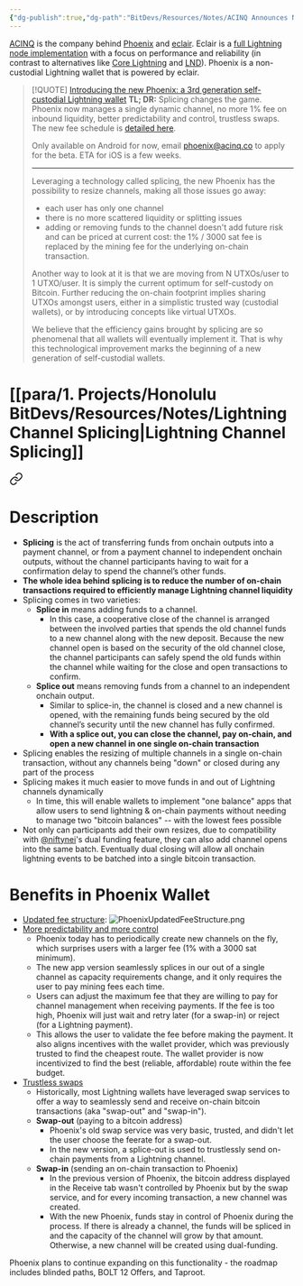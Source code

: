```yaml
---
{"dg-publish":true,"dg-path":"BitDevs/Resources/Notes/ACINQ Announces New Version of Phoenix Lightning Wallet That Includes Splicing.md","permalink":"/bit-devs/resources/notes/acinq-announces-new-version-of-phoenix-lightning-wallet-that-includes-splicing/","title":"ACINQ Announces New Version of Phoenix Lightning Wallet That Includes Splicing","tags":["lightning","scaling","splicing","phoenix"],"noteIcon":"3","created":"2023-07-29T16:46:43.746-10:00","updated":"2023-07-31T14:12:21.175-10:00"}
---
```




[ACINQ](https://acinq.co/about) is the company behind [Phoenix](https://phoenix.acinq.co/) and [eclair](https://github.com/ACINQ/eclair). Eclair is a [full Lightning node implementation](https://acinq.co/blog/eclair-architecture) with a focus on performance and reliability (in contrast to alternatives like [Core Lightning](https://corelightning.org/) and [LND](https://docs.lightning.engineering/lightning-network-tools/lnd)). Phoenix is a non-custodial Lightning wallet that is powered by eclair.

> [!QUOTE] [Introducing the new Phoenix: a 3rd generation self-custodial Lightning wallet](https://acinq.co/blog/phoenix-splicing-update)
> **TL; DR:** Splicing changes the game. Phoenix now manages a single dynamic channel, no more 1% fee on inbound liquidity, better predictability and control, trustless swaps. The new fee schedule is [detailed here](https://acinq.co/blog/phoenix-splicing-update#fee-comparison).
> 
> Only available on Android for now, email phoenix@acinq.co to apply for the beta. ETA for iOS is a few weeks.
> 
> ---
> 
> Leveraging a technology called splicing, the new Phoenix has the possibility to resize channels, making all those issues go away:
> - each user has only one channel
> - there is no more scattered liquidity or splitting issues
> - adding or removing funds to the channel doesn't add future risk and can be priced at current cost: the 1% / 3000 sat fee is replaced by the mining fee for the underlying on-chain transaction.
> 
> Another way to look at it is that we are moving from N UTXOs/user to 1 UTXO/user. It is simply the current optimum for self-custody on Bitcoin. Further reducing the on-chain footprint implies sharing UTXOs amongst users, either in a simplistic trusted way (custodial wallets), or by introducing concepts like virtual UTXOs.
> 
> We believe that the efficiency gains brought by splicing are so phenomenal that all wallets will eventually implement it. That is why this technological improvement marks the beginning of a new generation of self-custodial wallets.

# [[para/1. Projects/Honolulu BitDevs/Resources/Notes/Lightning Channel Splicing\|Lightning Channel Splicing]]

<div class="transclusion internal-embed is-loaded"><a class="markdown-embed-link" href="/bit-devs/resources/notes/lightning-channel-splicing/#description" aria-label="Open link"><svg xmlns="http://www.w3.org/2000/svg" width="24" height="24" viewBox="0 0 24 24" fill="none" stroke="currentColor" stroke-width="2" stroke-linecap="round" stroke-linejoin="round" class="svg-icon lucide-link"><path d="M10 13a5 5 0 0 0 7.54.54l3-3a5 5 0 0 0-7.07-7.07l-1.72 1.71"></path><path d="M14 11a5 5 0 0 0-7.54-.54l-3 3a5 5 0 0 0 7.07 7.07l1.71-1.71"></path></svg></a><div class="markdown-embed">



# Description

- **Splicing** is the act of transferring funds from onchain outputs into a payment channel, or from a payment channel to independent onchain outputs, without the channel participants having to wait for a confirmation delay to spend the channel’s other funds.
- **The whole idea behind splicing is to reduce the number of on-chain transactions required to efficiently manage Lightning channel liquidity**
- Splicing comes in two varieties:
	- **Splice in** means adding funds to a channel. 
		- In this case, a cooperative close of the channel is arranged between the involved parties that spends the old channel funds to a new channel along with the new deposit. Because the new channel open is based on the security of the old channel close, the channel participants can safely spend the old funds within the channel while waiting for the close and open transactions to confirm.
	- **Splice out** means removing funds from a channel to an independent onchain output. 
		- Similar to splice-in, the channel is closed and a new channel is opened, with the remaining funds being secured by the old channel’s security until the new channel has fully confirmed.
		- **With a splice out, you can close the channel, pay on-chain, and open a new channel in one single on-chain transaction**
- Splicing enables the resizing of multiple channels in a single on-chain transaction, without any channels being "down" or closed during any part of the process
- Splicing makes it much easier to move funds in and out of Lightning channels dynamically
	- In time, this will enable wallets to implement "one balance" apps that allow users to send lightning & on-chain payments without needing to manage two "bitcoin balances" -- with the lowest fees possible
- Not only can participants add their own resizes, due to compatibility with [@niftynei](https://github.com/niftynei)'s dual funding feature, they can also add channel opens into the same batch. Eventually dual closing will allow all onchain lightning events to be batched into a single bitcoin transaction.



</div></div>


# Benefits in Phoenix Wallet

- [Updated fee structure](https://acinq.co/blog/phoenix-splicing-update#fee-comparison):
![PhoenixUpdatedFeeStructure.png](/img/user/para/artifacts/PhoenixUpdatedFeeStructure.png)
- [More predictability and more control](https://acinq.co/blog/phoenix-splicing-update#more-predictability-and-more-control)
	- Phoenix today has to periodically create new channels on the fly, which surprises users with a larger fee (1% with a 3000 sat minimum).
	- The new app version seamlessly splices in our out of a single channel as capacity requirements change, and it only requires the user to pay mining fees each time.
	- Users can adjust the maximum fee that they are willing to pay for channel management when receiving payments. If the fee is too high, Phoenix will just wait and retry later (for a swap-in) or reject (for a Lightning payment).
	- This allows the user to validate the fee before making the payment. It also aligns incentives with the wallet provider, which was previously trusted to find the cheapest route. The wallet provider is now incentivized to find the best (reliable, affordable) route within the fee budget.
- [Trustless swaps](https://acinq.co/blog/phoenix-splicing-update#trustless-swaps)
	- Historically, most Lightning wallets have leveraged swap services to offer a way to seamlessly send and receive on-chain bitcoin transactions (aka "swap-out" and "swap-in").
	- **Swap-out** (paying to a bitcoin address)
		- Phoenix's old swap service was very basic, trusted, and didn't let the user choose the feerate for a swap-out.
		- In the new version, a splice-out is used to trustlessly send on-chain payments from a Lightning channel.
	- **Swap-in** (sending an on-chain transaction to Phoenix)
		- In the previous version of Phoenix, the bitcoin address displayed in the Receive tab wasn't controlled by Phoenix but by the swap service, and for every incoming transaction, a new channel was created.
		- With the new Phoenix, funds stay in control of Phoenix during the process. If there is already a channel, the funds will be spliced in and the capacity of the channel will grow by that amount. Otherwise, a new channel will be created using dual-funding.

Phoenix plans to continue expanding on this functionality - the roadmap includes blinded paths, BOLT 12 Offers, and Taproot.